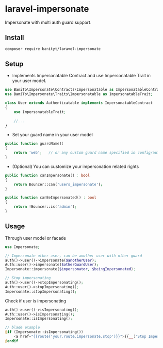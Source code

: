 # laravel-impersonate
Impersonate with multi auth guard support.

## Install
```bash
composer require banityt/laravel-impersonate
```

## Setup
* Implements Impersonatable Contract and use Impersonatable Trait in your user model.
```php
use BaniTo\Impersonate\Contracts\Impersonatable as ImpersonatableContract;
use BaniTo\Impersonate\Traits\Impersonatable as ImpersonatableTrait;

class User extends Authenticatable implements ImpersonatableContract
{
    use ImpersonatableTrait;
    
    //...
}
```

* Set your guard name in your user model
```php
public function guardName()
{
    return 'web';   // or any custom guard name specified in config/auth.php
}
```

* (Optional) You can customize your impersonation related rights
```php
public function canImpersonate() : bool
{
    return Bouncer::can('users_impersonate');
}

public function canBeImpersonated() : bool
{
    return !Bouncer::is('admin');
}
```


## Usage
Through user model or facade
```php
use Impersonate;

// Impersonate other user, can be another user with other guard
auth()->user()->impersonate($anotherUser);
Auth::user()->impersonate($otherGuardUser);
Impersonate::impersonate($impersonator, $beingImpersonated);

// Stop impersonating
auth()->user()->stopImpersonating();
Auth::user()->stopImpersonating();
Impersonate::stopImpersonating();
```

Check if user is impersonating
```php
auth()->user()->isImpersonating();
Auth::user()->isImpersonating();
Impersonate::isImpersonating();

// blade example
@if (Impersonate::isImpersonating())
    <a href="{{route('your.route.impersonate.stop')}}">{{__('Stop Impersonation')}}</a>
@endif
```
